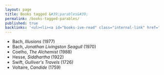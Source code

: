 ```yaml
---
layout: page
title: Books tagged &#39;parables&#39;
permalink: /books-tagged-parables/
published: true
backlinks: '<ul><li><a id="books-ive-read" class="internal-link" href="/books-ive-read/">Books I&#39;ve read</a></li></ul>'
---
```


* Bach, _Illusions_ (1977) 
* Bach, _Jonathan Livingston Seagull_ (1970) 
* Coelho, _The Alchemist_ (1988) 
* Hesse, _Siddhartha_ (1922) 
* Swift, _Gulliver's Travels_ (1726) 
* Voltaire, _Candide_ (1759) 
